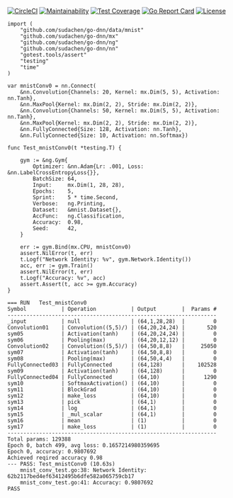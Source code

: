 
[![CircleCI](https://circleci.com/gh/sudachen/go-dnn.svg?style=svg)](https://circleci.com/gh/sudachen/go-dnn)
[![Maintainability](https://api.codeclimate.com/v1/badges/5af58cfe8b9efbe0f29f/maintainability)](https://codeclimate.com/github/sudachen/go-dnn/maintainability)
[![Test Coverage](https://api.codeclimate.com/v1/badges/5af58cfe8b9efbe0f29f/test_coverage)](https://codeclimate.com/github/sudachen/go-dnn/test_coverage)
[![Go Report Card](https://goreportcard.com/badge/github.com/sudachen/go-dnn)](https://goreportcard.com/report/github.com/sudachen/go-dnn)
[![License](https://img.shields.io/badge/License-Apache%202.0-blue.svg)](https://opensource.org/licenses/Apache-2.0)


```golang
import (
	"github.com/sudachen/go-dnn/data/mnist"
	"github.com/sudachen/go-dnn/mx"
	"github.com/sudachen/go-dnn/ng"
	"github.com/sudachen/go-dnn/nn"
	"gotest.tools/assert"
	"testing"
	"time"
)

var mnistConv0 = nn.Connect(
	&nn.Convolution{Channels: 20, Kernel: mx.Dim(5, 5), Activation: nn.Tanh},
	&nn.MaxPool{Kernel: mx.Dim(2, 2), Stride: mx.Dim(2, 2)},
	&nn.Convolution{Channels: 50, Kernel: mx.Dim(5, 5), Activation: nn.Tanh},
	&nn.MaxPool{Kernel: mx.Dim(2, 2), Stride: mx.Dim(2, 2)},
	&nn.FullyConnected{Size: 128, Activation: nn.Tanh},
	&nn.FullyConnected{Size: 10, Activation: nn.Softmax})

func Test_mnistConv0(t *testing.T) {

	gym := &ng.Gym{
		Optimizer: &nn.Adam{Lr: .001, Loss: &nn.LabelCrossEntropyLoss{}},
		BatchSize: 64,
		Input:     mx.Dim(1, 28, 28),
		Epochs:    5,
		Sprint:    5 * time.Second,
		Verbose:   ng.Printing,
		Dataset:   &mnist.Dataset{},
		AccFunc:   ng.Classification,
		Accuracy:  0.98,
		Seed:      42,
	}

	err := gym.Bind(mx.CPU, mnistConv0)
	assert.NilError(t, err)
	t.Logf("Network Identity: %v", gym.Network.Identity())
	acc, err := gym.Train()
	assert.NilError(t, err)
	t.Logf("Accuracy: %v", acc)
	assert.Assert(t, acc >= gym.Accuracy)
}

```
```text
=== RUN   Test_mnistConv0
Symbol           | Operation           | Output        |  Params #
------------------------------------------------------------------
_input           | null                | (64,1,28,28)  |         0
Convolution01    | Convolution((5,5)/) | (64,20,24,24) |       520
sym05            | Activation(tanh)    | (64,20,24,24) |         0
sym06            | Pooling(max)        | (64,20,12,12) |         0
Convolution02    | Convolution((5,5)/) | (64,50,8,8)   |     25050
sym07            | Activation(tanh)    | (64,50,8,8)   |         0
sym08            | Pooling(max)        | (64,50,4,4)   |         0
FullyConnected03 | FullyConnected      | (64,128)      |    102528
sym09            | Activation(tanh)    | (64,128)      |         0
FullyConnected04 | FullyConnected      | (64,10)       |      1290
sym10            | SoftmaxActivation() | (64,10)       |         0
sym11            | BlockGrad           | (64,10)       |         0
sym12            | make_loss           | (64,10)       |         0
sym13            | pick                | (64,1)        |         0
sym14            | log                 | (64,1)        |         0
sym15            | _mul_scalar         | (64,1)        |         0
sym16            | mean                | (1)           |         0
sym17            | make_loss           | (1)           |         0
------------------------------------------------------------------
Total params: 129388
Epoch 0, batch 499, avg loss: 0.1657214980359695
Epoch 0, accuracy: 0.9807692
Achieved reqired accuracy 0.98
--- PASS: Test_mnistConv0 (10.63s)
    mnist_conv_test.go:38: Network Identity: 62b2117bed4ef63412495b6dfe582a065759cb17
    mnist_conv_test.go:41: Accuracy: 0.9807692
PASS
```

